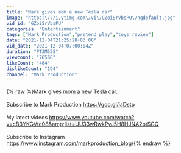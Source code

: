 ```yaml
---
title: "Mark gives mom a new Tesla car"
image: "https:\/\/i.ytimg.com\/vi\/GZoiSrVbsPU\/hqdefault.jpg"
vid_id: "GZoiSrVbsPU"
categories: "Entertainment"
tags: ["Mark Production","pretend play","toys review"]
date: "2021-12-04T21:25:28+03:00"
vid_date: "2021-12-04T07:00:04Z"
duration: "PT3M55S"
viewcount: "76568"
likeCount: "464"
dislikeCount: "194"
channel: "Mark Production"
---
```

{% raw %}Mark gives mom a new Tesla car.<br /><br />Subscribe to Mark Production <a rel="nofollow" target="blank" href="https://goo.gl/iaDstp">https://goo.gl/iaDstp</a><br /><br />My latest videos <a rel="nofollow" target="blank" href="https://www.youtube.com/watch?v=cB3YKGVtc08&amp;list=UU33wRwkPyJ5H8HJNA2btSGQ">https://www.youtube.com/watch?v=cB3YKGVtc08&amp;list=UU33wRwkPyJ5H8HJNA2btSGQ</a><br /><br />Subscribe to Instagram <a rel="nofollow" target="blank" href="https://www.instagram.com/markproduction_blog/">https://www.instagram.com/markproduction_blog/</a>{% endraw %}
